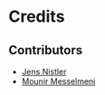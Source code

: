 # Credits

## Contributors

* [Jens Nistler](https://github.com/lociii)
* [Mounir Messelmeni](https://github.com/mounirmesselmeni)
